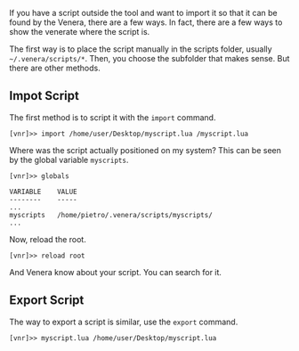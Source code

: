 If you have a script outside the tool and want to import it so that it can be found by the Venera, there are a few ways. In fact, there are a few ways to show the venerate where the script is.

The first way is to place the script manually in the scripts folder, usually `~/.venera/scripts/*`. Then, you choose the subfolder that makes sense. But there are other methods.
## Impot Script
The first method is to script it with the `import` command.

```
[vnr]>> import /home/user/Desktop/myscript.lua /myscript.lua
```

Where was the script actually positioned on my system? This can be seen by the global variable `myscripts`.

```
[vnr]>> globals

VARIABLE    VALUE
--------    -----
...
myscripts   /home/pietro/.venera/scripts/myscripts/
...
```

Now, reload the root.

```
[vnr]>> reload root
```

And Venera know about your script. You can search for it.

## Export Script
The way to export a script is similar, use the `export` command.

```
[vnr]>> myscript.lua /home/user/Desktop/myscript.lua
```
